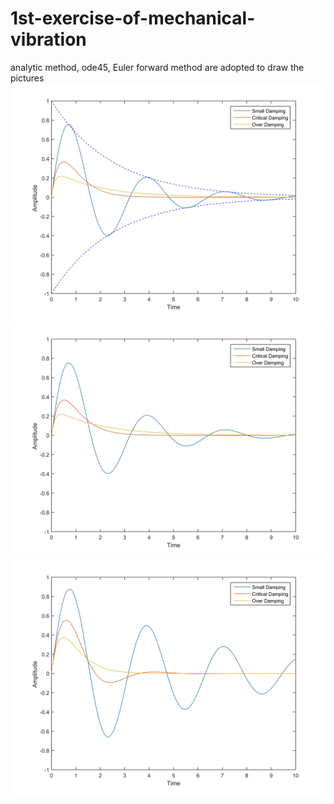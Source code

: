 # 1st-exercise-of-mechanical-vibration
analytic method, ode45, Euler forward method are adopted to draw the pictures
![1](source/AM_image.jpg)
![1](source/NM_image.jpg)
![1](source/EU_image.jpg)
